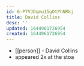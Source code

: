 ```yaml
---
id: 6-P7VJDqmu15gOtPhNRkj
title: David Collins
desc: ''
updated: 1644961726954
created: 1644961726954
---
```



- [[person]] - David Collins
- appeared 2x at the stoa
